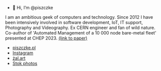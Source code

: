 - 👋 Hi, I’m @piszczke 

I am an ambitious geek of computers and technology. Since 2012 I have been intensively involved in software development, IoT, IT support, Photography and Videography.
Ex CERN engineer and fan of wild nature. 
Co-author of 'Automated Management of a 10 000 node bare-metal fleet' presented at CHEP 2023. [(link to paper)](https://indico.jlab.org/event/459/papers/11646/files/888-Automated_Management_of_a_10_000_node_bare_metal_fleet_in_CERN_IT_v2.pdf)

- [piszczke.pl](https://piszczke.pl)
- [Instagram](https://www.instagram.com/piszczke/) 
- [żal.art](https://żal.art)
- [Stok photos](https://stock.adobe.com/pl/contributor/205318739/piszczke)
<!---
piszczke/piszczke is a ✨ special ✨ repository because its `README.md` (this file) appears on your GitHub profile.
You can click the Preview link to take a look at your changes.
--->
